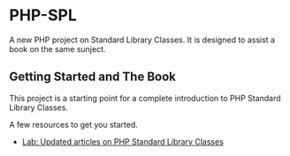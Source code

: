 # PHP-SPL

A new PHP project on Standard Library Classes. It is designed to assist a book on the same sunject. 

## Getting Started and The Book

This project is a starting point for a complete introduction to
PHP Standard Library Classes. 

A few resources to get you started.

- [Lab: Updated articles on PHP Standard Library Classes](https://sanjibsinha.com/category/php)


